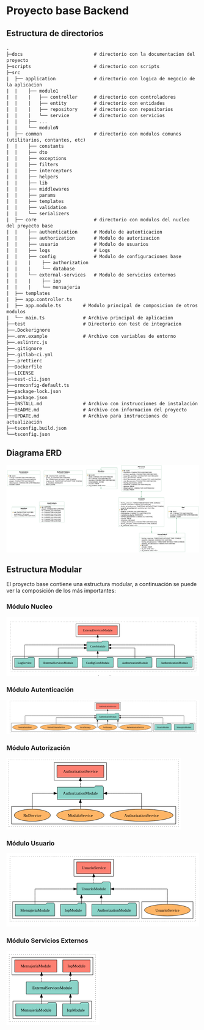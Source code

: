 # Proyecto base Backend

## Estructura de directorios

```
.
├─docs                          # directorio con la documentacion del proyecto
├─scripts                       # directorio con scripts
├─src
|  ├── application              # directorio con logica de negocio de la aplicacion 
|  |    ├── modulo1
|  |    |   ├── controller      # directorio con controladores
|  |    |   ├── entity          # directorio con entidades
|  |    |   ├── repository      # directorio con repositorios
|  |    |   └── service         # directorio con servicios
|  |    ├── ...
|  |    └── moduloN                       
|  ├── common                   # directorio con modulos comunes (utilitarios, contantes, etc)
|  |    ├── constants
|  |    ├── dto
|  |    ├── exceptions
|  |    ├── filters
|  |    ├── interceptors
|  |    ├── helpers
|  |    ├── lib
|  |    ├── middlewares
|  |    ├── params
|  |    ├── templates
|  |    ├── validation
|  |    └── serializers
|  ├── core                     # directorio con modulos del nucleo del proyecto base
|  |    ├── authentication      # Modulo de autenticacion
|  |    ├── authorization       # Modulo de autorizacion
|  |    ├── usuario             # Modulo de usuarios
|  |    ├── logs                # Logs
|  |    ├── config              # Modulo de configuraciones base
|  |    |    ├── authorization
|  |    |    └── database
|  |    └── external-services   # Modulo de servicios externos
|  |    |    ├── iop
|  |    |    └── mensajeria
|  ├── templates
|  ├── app.controller.ts
|  ├── app.module.ts        # Modulo principal de composicion de otros modulos
|  └── main.ts              # Archivo principal de aplicacion
├──test                     # Directorio con test de integracion
├──.Dockerignore
├──.env.example             # Archivo con variables de entorno
├──.eslintrc.js
├──.gitignore
├──.gitlab-ci.yml
├──.prettierc
├──Dockerfile
├──LICENSE
├──nest-cli.json
├──ormconfig-default.ts
├──package-lock.json
├──package.json
├──INSTALL.md               # Archivo con instrucciones de instalación
├──README.md                # Archivo con informacion del proyecto
├──UPDATE.md                # Archivo para instrucciones de actualización
├──tsconfig.build.json
└──tsconfig.json

```
## Diagrama ERD
![Diagrama ERD](ERD.png "Diagrama")

## Estructura Modular
El proyecto base contiene una estructura modular, a continuación se puede ver la composición de los más importantes:

### Módulo Nucleo
![Modulo Nucleo](imagenes/modulo-nucleo.png "Diagrama")

### Módulo Autenticación
![Modulo Autenticacion](imagenes/modulo-autenticacion.png "Diagrama")

### Módulo Autorización
![Modulo Autorizacion](imagenes/modulo-autorizacion.png "Diagrama")

### Módulo Usuario
![Modulo Usuario](imagenes/modulo-usuario.png "Diagrama")

### Módulo Servicios Externos
![Modulo Servicios Externos](imagenes/modulo-external.png "Diagrama")
